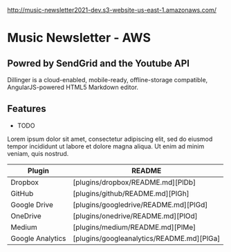 http://music-newsletter2021-dev.s3-website-us-east-1.amazonaws.com/
# Music Newsletter - AWS
## Powred by SendGrid and the Youtube API

Dillinger is a cloud-enabled, mobile-ready, offline-storage compatible,
AngularJS-powered HTML5 Markdown editor.
## Features
- TODO

Lorem ipsum dolor sit amet, consectetur adipiscing elit, sed do eiusmod tempor incididunt ut labore et dolore magna aliqua. Ut enim ad minim veniam, quis nostrud.

| Plugin | README |
| ------ | ------ |
| Dropbox | [plugins/dropbox/README.md][PlDb] |
| GitHub | [plugins/github/README.md][PlGh] |
| Google Drive | [plugins/googledrive/README.md][PlGd] |
| OneDrive | [plugins/onedrive/README.md][PlOd] |
| Medium | [plugins/medium/README.md][PlMe] |
| Google Analytics | [plugins/googleanalytics/README.md][PlGa] |
